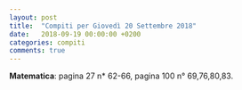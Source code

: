 ```yaml
---
layout: post
title:  "Compiti per Giovedì 20 Settembre 2018"
date:   2018-09-19 00:00:00 +0200
categories: compiti
comments: true
---
```


**Matematica**: pagina 27 n* 62-66, pagina 100 n° 69,76,80,83.


